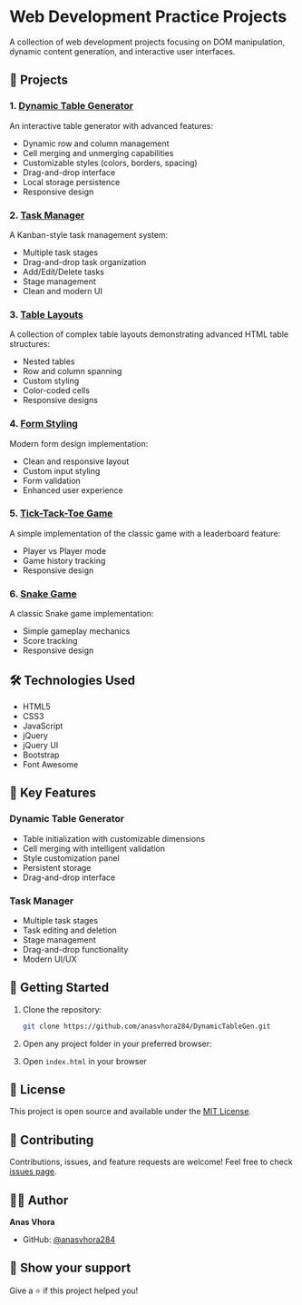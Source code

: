 # Web Development Practice Projects

A collection of web development projects focusing on DOM manipulation, dynamic content generation, and interactive user interfaces.

## 🚀 Projects

### 1. [Dynamic Table Generator](JS/Tasks%20Folder/Dynamic%20table%20generator/)

An interactive table generator with advanced features:

- Dynamic row and column management
- Cell merging and unmerging capabilities
- Customizable styles (colors, borders, spacing)
- Drag-and-drop interface
- Local storage persistence
- Responsive design

### 2. [Task Manager](JS/Tasks%20Folder/Task%20Manager/)

A Kanban-style task management system:

- Multiple task stages
- Drag-and-drop task organization
- Add/Edit/Delete tasks
- Stage management
- Clean and modern UI

### 3. [Table Layouts](JS/Tasks%20Folder/Html%20tables/)

A collection of complex table layouts demonstrating advanced HTML table structures:

- Nested tables
- Row and column spanning
- Custom styling
- Color-coded cells
- Responsive designs

### 4. [Form Styling](JS/Tasks%20Folder/Form%20Styling/)

Modern form design implementation:

- Clean and responsive layout
- Custom input styling
- Form validation
- Enhanced user experience

### 5. [Tick-Tack-Toe Game](JS/Tasks%20Folder/Tick%20Tack%20Toe/)

A simple implementation of the classic game with a leaderboard feature:

- Player vs Player mode
- Game history tracking
- Responsive design

### 6. [Snake Game](JS/Tasks%20Folder/Snake%20Game/)

A classic Snake game implementation:

- Simple gameplay mechanics
- Score tracking
- Responsive design

## 🛠️ Technologies Used

- HTML5
- CSS3
- JavaScript
- jQuery
- jQuery UI
- Bootstrap
- Font Awesome

## 🎯 Key Features

### Dynamic Table Generator

- Table initialization with customizable dimensions
- Cell merging with intelligent validation
- Style customization panel
- Persistent storage
- Drag-and-drop interface

### Task Manager

- Multiple task stages
- Task editing and deletion
- Stage management
- Drag-and-drop functionality
- Modern UI/UX

## 🚀 Getting Started

1. Clone the repository:

   ```bash
   git clone https://github.com/anasvhora284/DynamicTableGen.git
   ```

2. Open any project folder in your preferred browser:

3. Open `index.html` in your browser

## 📝 License

This project is open source and available under the [MIT License](LICENSE).

## 🤝 Contributing

Contributions, issues, and feature requests are welcome! Feel free to check [issues page](https://github.com/anasvhora284/DynamicTableGen/issues).

## 👨‍💻 Author

**Anas Vhora**

- GitHub: [@anasvhora284](https://github.com/anasvhora284)

## 🌟 Show your support

Give a ⭐️ if this project helped you!
